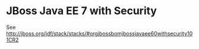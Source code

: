 JBoss Java EE 7 with Security
=============================

See <http://jboss.org/jdf/stack/stacks/#orgjbossbomjbossjavaee60withsecurity101CR2>

